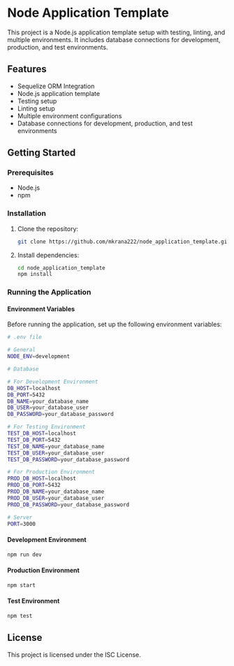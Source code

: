 # Node Application Template

This project is a Node.js application template setup with testing, linting, and multiple environments. It includes database connections for development, production, and test environments.

## Features

- Sequelize ORM Integration
- Node.js application template
- Testing setup
- Linting setup
- Multiple environment configurations
- Database connections for development, production, and test environments

## Getting Started

### Prerequisites

- Node.js
- npm

### Installation

1. Clone the repository:
   ```sh
   git clone https://github.com/mkrana222/node_application_template.git
   ```
2. Install dependencies:
   ```sh
   cd node_application_template
   npm install
   ```

### Running the Application

#### Environment Variables

Before running the application, set up the following environment variables:

```sh
# .env file

# General
NODE_ENV=development

# Database

# For Development Environment
DB_HOST=localhost
DB_PORT=5432
DB_NAME=your_database_name
DB_USER=your_database_user
DB_PASSWORD=your_database_password

# For Testing Environment
TEST_DB_HOST=localhost
TEST_DB_PORT=5432
TEST_DB_NAME=your_database_name
TEST_DB_USER=your_database_user
TEST_DB_PASSWORD=your_database_password

# For Production Environment
PROD_DB_HOST=localhost
PROD_DB_PORT=5432
PROD_DB_NAME=your_database_name
PROD_DB_USER=your_database_user
PROD_DB_PASSWORD=your_database_password

# Server
PORT=3000
```

#### Development Environment

```sh
npm run dev
```

#### Production Environment

```sh
npm start
```

#### Test Environment

```sh
npm test
```

## License

This project is licensed under the ISC License.

